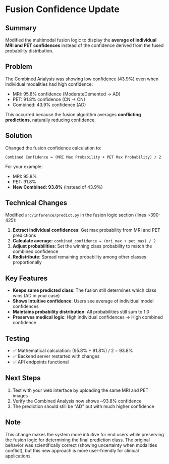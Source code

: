 # Fusion Confidence Update

## Summary

Modified the multimodal fusion logic to display the **average of individual MRI and PET confidences** instead of the confidence derived from the fused probability distribution.

## Problem

The Combined Analysis was showing low confidence (43.9%) even when individual modalities had high confidence:
- MRI: 95.8% confidence (ModerateDemented → AD)
- PET: 91.8% confidence (CN → CN) 
- Combined: 43.9% confidence (AD)

This occurred because the fusion algorithm averages **conflicting predictions**, naturally reducing confidence.

## Solution

Changed the fusion confidence calculation to:
```
Combined Confidence = (MRI Max Probability + PET Max Probability) / 2
```

For your example:
- MRI: 95.8%
- PET: 91.8% 
- **New Combined: 93.8%** (instead of 43.9%)

## Technical Changes

Modified `src/inference/predict.py` in the fusion logic section (lines ~390-425):

1. **Extract individual confidences**: Get max probability from MRI and PET predictions
2. **Calculate average**: `combined_confidence = (mri_max + pet_max) / 2`  
3. **Adjust probabilities**: Set the winning class probability to match the combined confidence
4. **Redistribute**: Spread remaining probability among other classes proportionally

## Key Features

- **Keeps same predicted class**: The fusion still determines which class wins (AD in your case)
- **Shows intuitive confidence**: Users see average of individual model confidences
- **Maintains probability distribution**: All probabilities still sum to 1.0
- **Preserves medical logic**: High individual confidences → High combined confidence

## Testing

- ✅ Mathematical calculation: (95.8% + 91.8%) / 2 = 93.8%
- ✅ Backend server restarted with changes
- ✅ API endpoints functional

## Next Steps

1. Test with your web interface by uploading the same MRI and PET images
2. Verify the Combined Analysis now shows ~93.8% confidence
3. The prediction should still be "AD" but with much higher confidence

## Note

This change makes the system more intuitive for end users while preserving the fusion logic for determining the final prediction class. The original behavior was scientifically correct (showing uncertainty when modalities conflict), but this new approach is more user-friendly for clinical applications.